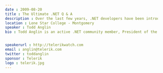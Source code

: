 ```yaml
---
date : 2009-08-20
title : The Ultimate .NET Q & A
description : Over the last few years, .NET developers have been introduced to many new technologies from Microsoft- Silverlight, ASP.NET AJAX, ASP.NET MVC, Entity Framework, LINQ, LinqToSQL, WPF, XAML, Azure, RIA Services, Prism and on the list goes. While we all as developers enjoy seeing technology improve, sometimes it can be hard to see the big picture and understand how best to use everything that's new- or know enough to avoid using technologies that aren't quite ready for prime-time.&lt;div&gt;&lt;br /&gt;&lt;/div&gt;&lt;div&gt;In this session, Telerik Chief Evangelist and Microsoft MVP Todd Anglin will be you guide to understanding how all of these technologies fit in the big picture. This unconventional session format will be 1 part demo, 3 parts Q &amp;amp; A, so bring your burning .NET questions and prepare to finally make sense of the complete .NET developer technology scene!&lt;/div&gt;
location : Lone Star College - Montgomery
speaker : Todd Anglin
bio : Todd Anglin is an active .NET community member, President of the North Houston .NET User Group, an O’Reilly author, Microsoft MVP and Telerik's Chief Evangelist. At Telerik, Todd is responsible for educating Telerik's global community of developers and helping ensure Telerik's products serve the needs of .NET developers around the world. In the general .NET community, Todd is an active author and speaker, focusing primarily on ASP.NET and Silverlight. You can find him online at http://telerikwatch.com. 

speakerurl : http://telerikwatch.com
email : anglin@telerik.com
twitter : toddanglin
sponsor : Telerik
logo : telerik.jpg
---
```

